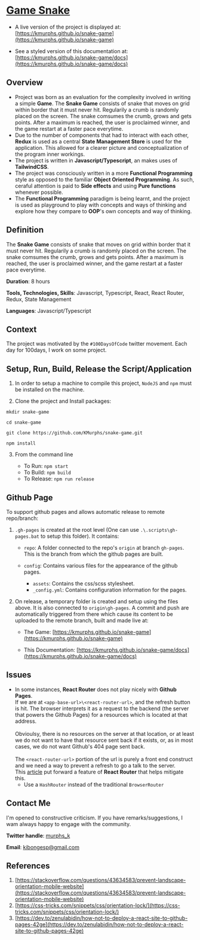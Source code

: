 # [Game Snake](https://github.com/KMurphs/snake-game.git)


- A live version of the project is displayed at: [https://kmurphs.github.io/snake-game](https://kmurphs.github.io/snake-game)

- See a styled version of this documentation at: [https://kmurphs.github.io/snake-game/docs](https://kmurphs.github.io/snake-game/docs)



## Overview

-  Project was born as an evaluation for the complexity involved in writing a simple **Game**. The **Snake Game** consists of snake that moves on grid within border that it must never hit. Regularily a crumb is randomly placed on the screen. The snake comsumes the crumb, grows and gets points. After a maximum is reached, the user is proclaimed winner, and the game restart at a faster pace everytime.
-  Due to the number of components that had to interact with each other, **Redux** is used as a central **State Management Store** is used for the application. This allowed for a clearer picture and conceptualization of the program inner workings.
-  The project is written in **Javascript/Typescript**, an makes uses of **TailwindCSS**.
-  The project was consciously written in a more **Functional Programming** style as opposed to the familiar **Object Oriented Programming**. As such, ceraful attention is paid to **Side effects** and using **Pure functions** whenever possible. 
-  The **Functional Programming** paradigm is being learnt, and the project is used as playground to play with concepts and ways of thinking and explore how they compare to **OOP**'s own concepts and way of thinking.



## Definition

The **Snake Game** consists of snake that moves on grid within border that it must never hit. Regularily a crumb is randomly placed on the screen. The snake comsumes the crumb, grows and gets points. After a maximum is reached, the user is proclaimed winner, and the game restart at a faster pace everytime.

**Duration**: 8 hours 

**Tools, Technologies, Skills**: Javascript, Typescript, React, React Router, Redux, State Management

**Languages**: Javascript/Typescript



## Context

The project was motivated by the ``#100DaysOfCode`` twitter movement. Each day for 100days, I work on some project.  




## Setup, Run, Build, Release the Script/Application
1. In order to setup a machine to compile this project, ``NodeJS`` and ``npm`` must be installed on the machine. 

2. Clone the project and Install packages:

```
mkdir snake-game

cd snake-game

git clone https://github.com/KMurphs/snake-game.git

npm install
```

3. From the command line 

    - To Run: ``npm start``
    - To Build: ``npm build``
    - To Release: ``npm run release``




## Github Page

To support github pages and allows automatic release to remote repo/branch:

1. ``.gh-pages`` is created at the root level (One can use ``.\.scripts\gh-pages.bat`` to setup this folder). 
It contains:
    
    - ``repo``: A folder connected to the repo's ``origin`` at branch ``gh-pages``. This is the branch from which the github pages are built. 

    - ``config``: Contains various files for the appearance of the github pages. 
        - ``assets``: Contains the css/scss stylesheet.
        - ``_config.yml``: Contains configuration information for the pages.

2. On release, a temporary folder is created and setup using the files above. It is also connected to ``origin\gh-pages``. A commit and push are automatically triggered from there which cause its content to be uploaded to the remote branch, built and made live at:

    - The Game: [https://kmurphs.github.io/snake-game](https://kmurphs.github.io/snake-game)

    - This Documentation: [https://kmurphs.github.io/snake-game/docs](https://kmurphs.github.io/snake-game/docs)




## Issues

- In some instances, **React Router** does not play nicely with **Github Pages**. <br/> If we are at ``<app-base-url>\<react-router-url>``, and the refresh button is hit. The browser interprets it as a request to the backend (the server that powers the Github Pages) for a resources which is located at that address. <br/><br/> Obvioulsy, there is no resources on the server at that location, or at least we do not want to have that resource sent back if it exists, or, as in most cases, we do not want Github's 404 page sent back.<br/><br/>
The ``<react-router-url>`` portion of the url is purely a front end construct and we need a way to prevent a refresh to go a talk to the server. <br/>This [article](https://dev.to/zenulabidin/how-not-to-deploy-a-react-site-to-github-pages-42ge) put forward a feature of **React Router** that helps mitigate this.
    - Use a ``HashRouter`` instead of the traditional ``BrowserRouter``     




## Contact Me

I'm opened to constructive criticism. If you have remarks/suggestions, I wam always happy to engage with the community.

**Twitter handle**: [murphs_k](https://twitter.com/@murphs_k)

**Email**: [kibongesp@gmail.com](mailto:kibongesp@gmail.com?subject=[GitHub])







## References


1. [https://stackoverflow.com/questions/43634583/prevent-landscape-orientation-mobile-website](https://stackoverflow.com/questions/43634583/prevent-landscape-orientation-mobile-website)
2. [https://css-tricks.com/snippets/css/orientation-lock/](https://css-tricks.com/snippets/css/orientation-lock/)
3. [https://dev.to/zenulabidin/how-not-to-deploy-a-react-site-to-github-pages-42ge](https://dev.to/zenulabidin/how-not-to-deploy-a-react-site-to-github-pages-42ge)



<div style="display: none">

3. https://github.com/pypa/sampleproject
4. https://pypi.org/project/python_boilerplate_template/
5. https://www.jeffknupp.com/blog/2013/08/16/open-sourcing-a-python-project-the-right-way/
6. https://the-hitchhikers-guide-to-packaging.readthedocs.io/en/latest/quickstart.html
7. https://github.com/raghavan97/projdir/blob/master/setup.py
8. https://raghavan97.github.io/2016/02/11/logger-post/
9. https://github.com/navdeep-G/setup.py/blob/master/setup.py
10. https://realpython.com/python-application-layouts/
11. https://pythonhosted.org/an_example_pypi_project/setuptools.html

12. https://vshaxe.github.io/vscode-extern/vscode/GlobPattern.html
13. https://www.codementor.io/@rajjeet/step-by-step-how-to-add-redux-to-a-react-app-11tcgslmvi
</div>
